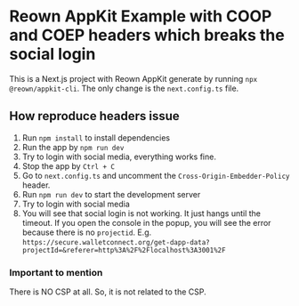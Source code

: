 # Reown AppKit Example with COOP and COEP headers which breaks the social login

This is a Next.js project  with Reown AppKit generate by running `npx @reown/appkit-cli`. The only change is the `next.config.ts` file.

## How reproduce headers issue

1. Run `npm install` to install dependencies
2. Run the app by `npm run dev`
3. Try to login with social media, everything works fine.
4. Stop the app by `Ctrl + C`
5. Go to `next.config.ts` and uncomment the `Cross-Origin-Embedder-Policy` header.
6. Run `npm run dev` to start the development server
7. Try to login with social media
8. You will see that social login is not working. It just hangs until the timeout. If you open the console in the popup, you will see the error because there is no `projectid`. E.g. `https://secure.walletconnect.org/get-dapp-data?projectId=&referer=http%3A%2F%2Flocalhost%3A3001%2F`

### Important to mention

There is NO CSP at all. So, it is not related to the CSP.
